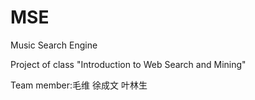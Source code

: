 # MSE
Music Search Engine

Project of class "Introduction to Web Search and Mining"

Team member:毛维 徐成文 叶林生
